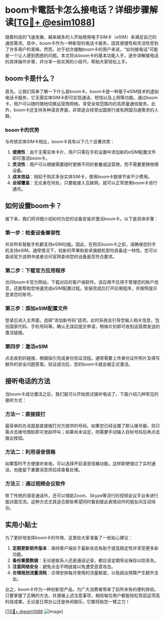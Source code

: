 # boom卡電話卡怎么接电话？详细步骤解读[[TG💪+ @esim1088](https://t.me/s/esim1088)]

随着科技的飞速发展，越来越多的人开始使用电子SIM卡（eSIM）来满足自己的通信需求。其中，boom卡作为一种新型的电话卡服务，因其便捷性和灵活性受到了许多用户的青睐。然而，对于初次接触boom卡的用户来说，“如何接电话”可能是一个让人感到困惑的问题。本文将从boom卡的基本功能入手，逐步讲解接电话的具体操作步骤，并分享一些实用的小技巧，帮助大家轻松上手。

## boom卡是什么？

首先，让我们简单了解一下什么是boom卡。boom卡是一种基于eSIM技术的虚拟电话卡服务，它无需实体SIM卡即可实现通话、短信以及上网等功能。通过boom卡，用户可以随时随地切换运营商网络，享受全球范围内的高质量通信服务。此外，boom卡还支持多种语言界面，非常适合经常出国旅行或有跨国沟通需求的人群。

### boom卡的优势

与传统实体SIM卡相比，boom卡具有以下几个显著优势：

1. **便携性**：由于无需实体卡片，用户只需在手机设置中添加新的eSIM配置文件即可激活boom卡。
2. **灵活性**：用户可以根据需要随时更换不同的套餐或运营商，而不需要更换物理设备。
3. **成本效益**：相较于购买多张实体SIM卡，使用boom卡能够节省不少费用。
4. **全球覆盖**：无论身在何处，只要能接入互联网，就可以正常使用boom卡进行通讯。

## 如何设置boom卡？

接下来，我们将详细介绍如何为您的设备安装并激活boom卡。以下是具体步骤：

### 第一步：检查设备兼容性

并非所有智能手机都支持eSIM功能。因此，在购买boom卡之前，请确保您的手机支持eSIM。通常情况下，较新的苹果和安卓旗舰机型均具备这一特性。您可以查阅官方说明书或者访问官网查询您的设备是否符合要求。

### 第二步：下载官方应用程序

访问boom卡官方网站，下载对应的客户端软件。该应用不仅用于管理您的账户信息，还能帮助您快速完成eSIM配置过程。安装完成后打开应用程序，并按照提示登录您的账号。

### 第三步：添加eSIM配置文件

登录后进入主界面，选择“添加新号码”选项。此时系统会引导您输入相关信息，包括国家代码、手机号码等。确认无误后提交申请，稍候片刻即可收到运营商发送的激活链接。

### 第四步：激活eSIM

点击收到的链接，根据指引完成身份验证流程。通常需要上传身份证件照片及填写额外的安全问题答案。验证成功后，您的boom卡就会被正式激活。

## 接听电话的方法

当boom卡成功激活之后，我们就可以开始尝试接听电话了。下面介绍几种常见的接听方式：

### 方法一：直接拨打

最简单的办法就是直接拨打对方提供的号码。如果您已经设置了默认拨号器，则只需点击拨号图标即可发起呼叫；如果尚未设定，则需要手动输入目标号码后再点击拨出按钮。

### 方法二：利用语音信箱

如果暂时不方便接听来电，可以选择开启语音信箱功能。这样即使错过了实时通话，也能留下重要消息供后续查看处理。

### 方法三：通过视频会议软件

除了传统的语音通话外，还可以借助Zoom、Skype等流行的视频会议平台来进行面对面交流。这种方式尤其适合那些希望同时看到彼此表情动作的朋友间互动场合。

## 实用小贴士

为了更好地发挥boom卡的作用，这里给大家准备了一些贴心建议：

1. **定期更新软件版本**：保持客户端处于最新状态有助于提高稳定性并享受更多新功能。
2. **备份重要数据**：无论是联系人还是通话记录，都应该定期导出保存以防丢失。
3. **注意网络安全**：避免点击不明链接以免遭受恶意攻击。
4. **合理规划流量消耗**：合理安排每月使用的流量额度，以免超出预算产生额外支出。

总之，boom卡作为一种创新型产品，为广大消费者带来了前所未有的便利体验。只要掌握了正确的方法，并遵循上述注意事项，相信每位用户都能轻松驾驭这项高科技成果。无论是日常办公还是休闲娱乐，它都将助您一臂之力！

[[TG💪+ @esim1088](https://t.me/s/esim1088) ![Image](https://i.postimg.cc/4NQfJmqS/Snipaste-2025-05-13-00-14-12.png)]